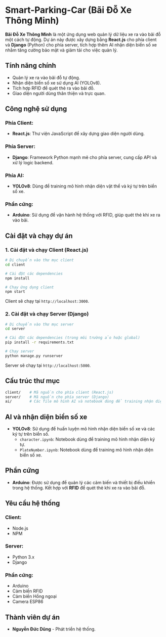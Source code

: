 # Smart-Parking-Car (Bãi Đỗ Xe Thông Minh)

**Bãi Đỗ Xe Thông Minh** là một ứng dụng web quản lý dữ liệu xe ra vào bãi đỗ một cách tự động. Dự án này được xây dựng bằng **React.js** cho phía client và **Django** (Python) cho phía server, tích hợp thêm AI nhận diện biển số xe nhằm tăng cường bảo mật và giảm tải cho việc quản lý.

## Tính năng chính

- Quản lý xe ra vào bãi đỗ tự động.
- Nhận diện biển số xe sử dụng AI (YOLOv8).
- Tích hợp RFID để quét thẻ ra vào bãi đỗ.
- Giao diện người dùng thân thiện và trực quan.

## Công nghệ sử dụng

### Phía Client:
- **React.js**: Thư viện JavaScript để xây dựng giao diện người dùng.

### Phía Server:
- **Django**: Framework Python mạnh mẽ cho phía server, cung cấp API và xử lý logic backend.

### Phía AI:
- **YOLOv8**: Dùng để training mô hình nhận diện vật thể và ký tự trên biển số xe.

### Phần cứng:
- **Arduino**: Sử dụng để vận hành hệ thống với RFID, giúp quét thẻ khi xe ra vào bãi.

## Cài đặt và chạy dự án

### 1. Cài đặt và chạy Client (React.js)

```bash
# Di chuyển vào thư mục client
cd client

# Cài đặt các dependencies
npm install

# Chạy ứng dụng client
npm start
```

Client sẽ chạy tại `http://localhost:3000`.

### 2. Cài đặt và chạy Server (Django)

```bash
# Di chuyển vào thư mục server
cd server

# Cài đặt các dependencies (trong môi trường ảo hoặc global)
pip install -r requirements.txt

# Chạy server
python manage.py runserver
```

Server sẽ chạy tại `http://localhost:5000`.

## Cấu trúc thư mục

```bash
client/    # Mã nguồn cho phía client (React.js)
server/    # Mã nguồn cho phía server (Django)
ai/        # Các file mô hình AI và notebook dùng để training nhận diện biển số xe
```

## AI và nhận diện biển số xe

- **YOLOv8**: Sử dụng để huấn luyện mô hình nhận diện biển số xe và các ký tự trên biển số.
  - `character.ipynb`: Notebook dùng để training mô hình nhận diện ký tự.
  - `PlateNumber.ipynb`: Notebook dùng để training mô hình nhận diện biển số xe.

## Phần cứng

- **Arduino**: Được sử dụng để quản lý các cảm biến và thiết bị điều khiển trong hệ thống. Kết hợp với **RFID** để quét thẻ khi xe ra vào bãi đỗ.

## Yêu cầu hệ thống

### Client:
- Node.js
- NPM

### Server:
- Python 3.x
- Django

### Phần cứng:
- Arduino
- Cảm biến RFID
- Cảm biến Hồng ngoại
- Camera ESP86

## Thành viên dự án

- **Nguyễn Đức Dũng** - Phát triển hệ thống.
